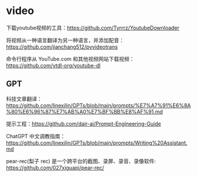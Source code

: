 # video
下载youtube视频的工具：https://github.com/Tyrrrz/YoutubeDownloader

将视频从一种语言翻译为另一种语言，并添加配音：https://github.com/jianchang512/pyvideotrans

命令行程序从 YouTube.com 和其他视频网站下载视频：https://github.com/ytdl-org/youtube-dl

## GPT
科技文章翻译：https://github.com/linexjlin/GPTs/blob/main/prompts/%E7%A7%91%E6%8A%80%E6%96%87%E7%AB%A0%E7%BF%BB%E8%AF%91.md

提示工程：https://github.com/dair-ai/Prompt-Engineering-Guide

ChatGPT 中文调教指南：https://github.com/linexjlin/GPTs/blob/main/prompts/Writing%20Assistant.md

pear-rec(梨子 rec) 是一个跨平台的截图、录屏、录音、录像软件: https://github.com/027xiguapi/pear-rec/

